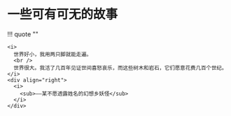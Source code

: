 # 一些可有可无的故事

!!! quote ""

    <i>
      世界好小，我用两只脚就能走遍。
      <br />
      世界很大。我活了几百年见证世间喜怒哀乐，而这些树木和岩石，它们愿意花费几百个世纪。
    </i>
    <div align="right">
      <i>
        <sub>——某不愿透露姓名的幻想乡妖怪</sub>
      </i>
    </div>
